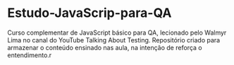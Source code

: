 # Estudo-JavaScrip-para-QA
Curso complementar de JavaScript básico para QA, lecionado pelo Walmyr Lima no canal do YouTube Talking About Testing. Repositório criado para armazenar o conteúdo ensinado nas aula, na intenção de reforça o entendimento.r 
